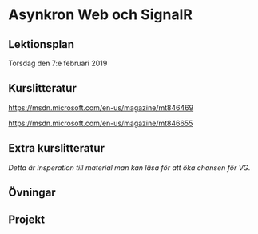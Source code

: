 # Asynkron Web och SignalR 

## Lektionsplan
Torsdag den 7:e februari 2019


## Kurslitteratur
https://msdn.microsoft.com/en-us/magazine/mt846469

https://msdn.microsoft.com/en-us/magazine/mt846655
## Extra kurslitteratur
*Detta är insperation till material man kan läsa för att öka chansen för VG.*
## Övningar
## Projekt
